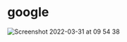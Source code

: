 # google

![Screenshot 2022-03-31 at 09 54 38](https://user-images.githubusercontent.com/75982948/161017065-a4389738-a273-43d0-9823-4900565b4f44.png)
